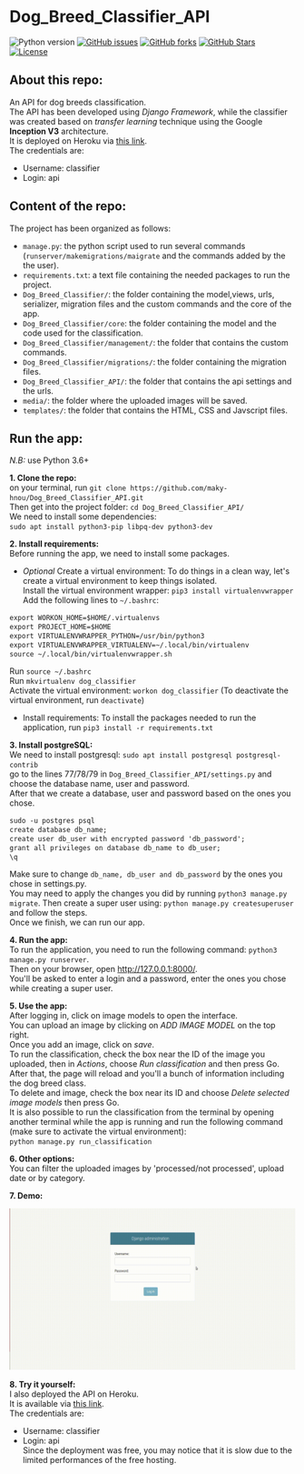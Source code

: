 # Dog_Breed_Classifier_API  

![Python version][python-version]
[![GitHub issues][issues-image]][issues-url]
[![GitHub forks][fork-image]][fork-url]
[![GitHub Stars][stars-image]][stars-url]
[![License][license-image]][license-url]

## About this repo:  

An API for dog breeds classification.  
The API has been developed using *Django Framework*, while the classifier was created based on *transfer learning* technique using the Google **Inception V3** architecture.  
It is deployed on Heroku via [this link](https://dog-classifier-api.herokuapp.com/Dog_Breed_Classifier/imagemodel/).  
The credentials are:  
- Username: classifier  
- Login: api   

## Content of the repo:  
The project has been organized as follows:  
- `manage.py`: the python script used to run several commands (`runserver/makemigrations/maigrate` and the commands added by the the user).  
- `requirements.txt`: a text file containing the needed packages to run the project.  
- `Dog_Breed_Classifier/`: the folder containing the model,views, urls, serializer, migration files and the custom commands and the core of the app.  
- `Dog_Breed_Classifier/core`: the folder containing the model and the code used for the classification.  
- `Dog_Breed_Classifier/management/`: the folder that contains the custom commands.  
- `Dog_Breed_Classifier/migrations/`: the folder containing the migration files.  
- `Dog_Breed_Classifier_API/`: the folder that contains the api settings and the urls.  
- `media/`: the folder where the uploaded images will be saved.  
- `templates/`: the folder that contains the HTML, CSS and Javscript files.

## Run the app:  
*N.B:* use Python 3.6+  

**1. Clone the repo:**  
on your terminal, run `git clone https://github.com/maky-hnou/Dog_Breed_Classifier_API.git`  
Then get into the project folder: `cd Dog_Breed_Classifier_API/`  
We need to install some dependencies:  
`sudo apt install python3-pip libpq-dev python3-dev`

**2. Install requirements:**  
Before running the app, we need to install some packages.  
- *Optional* Create a virtual environment:  To do things in a clean way, let's create a virtual environment to keep things isolated.  
Install the virtual environment wrapper: `pip3 install virtualenvwrapper`  
Add the following lines to `~/.bashrc`:  
```
export WORKON_HOME=$HOME/.virtualenvs
export PROJECT_HOME=$HOME
export VIRTUALENVWRAPPER_PYTHON=/usr/bin/python3
export VIRTUALENVWRAPPER_VIRTUALENV=~/.local/bin/virtualenv
source ~/.local/bin/virtualenvwrapper.sh
```
Run `source ~/.bashrc`  
Run `mkvirtualenv dog_classifier`  
Activate the virtual environment: `workon dog_classifier` (To deactivate the virtual environment, run `deactivate`)  
- Install requirements: To install the packages needed to run the application, run `pip3 install -r requirements.txt`  

**3. Install postgreSQL:**  
We need to install postgresql: `sudo apt install postgresql postgresql-contrib`  
go to the lines 77/78/79 in `Dog_Breed_Classifier_API/settings.py` and choose the database name, user and password.  
After that we create a database, user and password based on the ones you chose.  
```
sudo -u postgres psql
create database db_name;
create user db_user with encrypted password 'db_password';
grant all privileges on database db_name to db_user;
\q
```  
Make sure to change `db_name, db_user and db_password` by the ones you chose in settings.py.  
You may need to apply the changes you did by running `python3 manage.py migrate`. 
Then create a super user using: `python manage.py createsuperuser` and follow the steps.  
Once we finish, we can run our app.   

**4. Run the app:**  
To run the application, you need to run the following command: `python3 manage.py runserver`.  
Then on your browser, open http://127.0.0.1:8000/.  
You'll be asked to enter a login and a password, enter the ones you chose while creating a super user.  

**5. Use the app:**  
After logging in, click on image models to open the interface.  
You can upload an image by clicking on *ADD IMAGE MODEL* on the top right.  
Once you add an image, click on *save*.  
To run the classification, check the box near the ID of the image you uploaded, then in *Actions*, choose *Run classification* and then press Go.  
After that, the page will reload and you'll a bunch of information including the dog breed class.  
To delete and image, check the box near its ID and choose *Delete selected image models* then press Go.  
It is also possible to run the classification from the terminal by opening another terminal while the app is running and run the following command (make sure to activate the virtual environment):  
`python manage.py run_classification`  

**6. Other options:**  
You can filter the uploaded images by 'processed/not processed', upload date or by category.  

**7. Demo:**  

<a href="https://github.com/maky-hnou/Dog_Breed_Classifier_API/blob/master/demo/demo.gif"><img src="https://github.com/maky-hnou/Dog_Breed_Classifier_API/blob/master/demo/demo.gif" title="demo-gif"/></a>

**8. Try it yourself:**  
I also deployed the API on Heroku.  
It is available via [this link](https://dog-classifier-api.herokuapp.com/Dog_Breed_Classifier/imagemodel/).  
The credentials are:  
- Username: classifier  
- Login: api  
Since the deployment was free, you may notice that it is slow due to the limited performances of the free hosting.  


[python-version]:https://img.shields.io/badge/python-3.6+-brightgreen.svg
[issues-image]:https://img.shields.io/github/issues/maky-hnou/Dog_Breed_Classifier_API.svg
[issues-url]:https://github.com/maky-hnou/Dog_Breed_Classifier_API/issues
[fork-image]:https://img.shields.io/github/forks/maky-hnou/Dog_Breed_Classifier_API.svg
[fork-url]:https://github.com/maky-hnou/Dog_Breed_Classifier_API/network/members
[stars-image]:https://img.shields.io/github/stars/maky-hnou/Dog_Breed_Classifier_API.svg
[stars-url]:https://github.com/maky-hnou/Dog_Breed_Classifier_API/stargazers
[license-image]:https://img.shields.io/github/license/maky-hnou/Dog_Breed_Classifier_API.svg
[license-url]:https://github.com/maky-hnou/Dog_Breed_Classifier_API/blob/master/LICENSE
